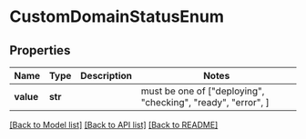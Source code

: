 # CustomDomainStatusEnum


## Properties
Name | Type | Description | Notes
------------ | ------------- | ------------- | -------------
**value** | **str** |  |  must be one of ["deploying", "checking", "ready", "error", ]

[[Back to Model list]](../README.md#documentation-for-models) [[Back to API list]](../README.md#documentation-for-api-endpoints) [[Back to README]](../README.md)


